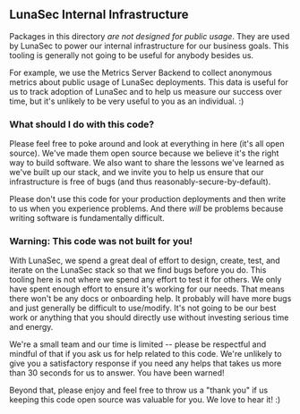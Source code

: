## LunaSec Internal Infrastructure
Packages in this directory *are not designed for public usage*. They are used by LunaSec to power our internal 
infrastructure for our business goals. This tooling is generally not going to be useful for anybody besides us.

For example, we use the Metrics Server Backend to collect anonymous metrics about public usage of LunaSec deployments. 
This data is useful for us to track adoption of LunaSec and to help us measure our success over time, but it's unlikely
to be very useful to you as an individual. :)

### What should I do with this code?
Please feel free to poke around and look at everything in here (it's all open source). We've made them open source 
because we believe it's the right way to build software. We also want to share the lessons we've learned as we've built 
up our stack, and we invite you to help us ensure that our infrastructure is free of bugs 
(and thus reasonably-secure-by-default).

Please don't use this code for your production deployments and then write to us when you experience problems. 
And there _will_ be problems because writing software is fundamentally difficult.

### Warning: This code was not built for you!
With LunaSec, we spend a great deal of effort to design, create, test, and iterate on the LunaSec stack so that we find 
bugs before you do. This tooling here is not where we spend any effort to test it for others. We only have spent enough 
effort to ensure it's working for our needs. That means there won't be any docs or onboarding help. It probably will 
have more bugs and just generally be difficult to use/modify. It's not going to be our best work or anything that you 
should directly use without investing serious time and energy.

We're a small team and our time is limited -- please be respectful and mindful of that if you ask us for help related
to this code. We're unlikely to give you a satisfactory response if you need any helps that takes us more than 30 
seconds for us to answer. You have been warned!

Beyond that, please enjoy and feel free to throw us a "thank you" if us keeping this code open source was valuable for 
you. We love to hear it! :)

